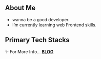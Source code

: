 ## About Me
- wanna be a good developer.
- I’m currently learning web Frontend skills.

## Primary Tech Stacks

✨ For More Info... **[BLOG](https://jieum.tistory.com/)**
